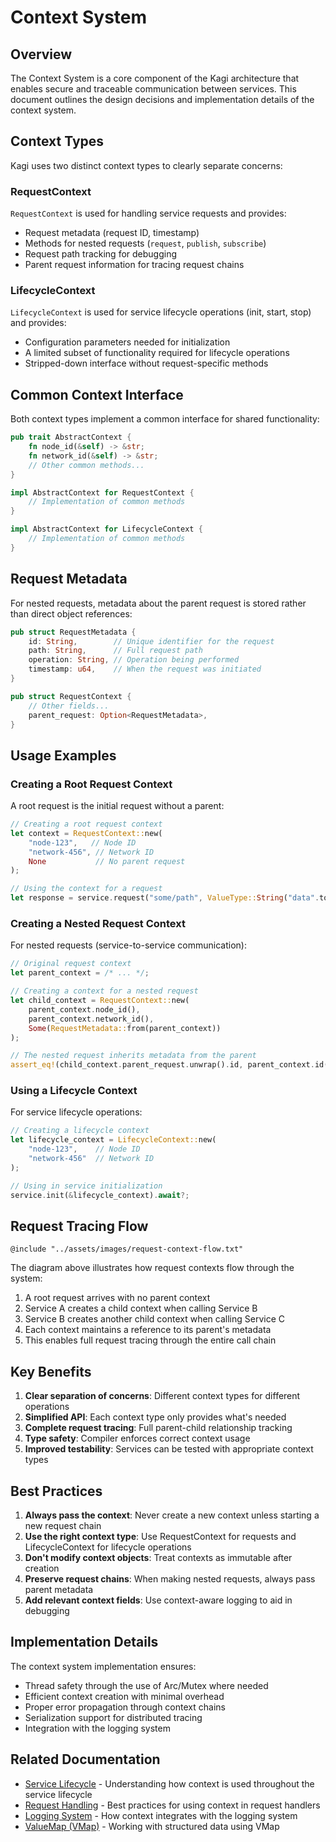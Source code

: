 # Context System

## Overview

The Context System is a core component of the Kagi architecture that enables secure and traceable communication between services. This document outlines the design decisions and implementation details of the context system.

## Context Types

Kagi uses two distinct context types to clearly separate concerns:

### RequestContext

`RequestContext` is used for handling service requests and provides:

- Request metadata (request ID, timestamp)
- Methods for nested requests (`request`, `publish`, `subscribe`)
- Request path tracking for debugging
- Parent request information for tracing request chains

### LifecycleContext

`LifecycleContext` is used for service lifecycle operations (init, start, stop) and provides:

- Configuration parameters needed for initialization
- A limited subset of functionality required for lifecycle operations
- Stripped-down interface without request-specific methods

## Common Context Interface

Both context types implement a common interface for shared functionality:

```rust
pub trait AbstractContext {
    fn node_id(&self) -> &str;
    fn network_id(&self) -> &str;
    // Other common methods...
}

impl AbstractContext for RequestContext {
    // Implementation of common methods
}

impl AbstractContext for LifecycleContext {
    // Implementation of common methods
}
```

## Request Metadata

For nested requests, metadata about the parent request is stored rather than direct object references:

```rust
pub struct RequestMetadata {
    id: String,        // Unique identifier for the request
    path: String,      // Full request path
    operation: String, // Operation being performed
    timestamp: u64,    // When the request was initiated
}

pub struct RequestContext {
    // Other fields...
    parent_request: Option<RequestMetadata>,
}
```

## Usage Examples

### Creating a Root Request Context

A root request is the initial request without a parent:

```rust
// Creating a root request context
let context = RequestContext::new(
    "node-123",   // Node ID
    "network-456", // Network ID
    None           // No parent request
);

// Using the context for a request
let response = service.request("some/path", ValueType::String("data".to_string()), &context).await?;
```

### Creating a Nested Request Context

For nested requests (service-to-service communication):

```rust
// Original request context
let parent_context = /* ... */;

// Creating a context for a nested request
let child_context = RequestContext::new(
    parent_context.node_id(),
    parent_context.network_id(),
    Some(RequestMetadata::from(parent_context))
);

// The nested request inherits metadata from the parent
assert_eq!(child_context.parent_request.unwrap().id, parent_context.id());
```

### Using a Lifecycle Context

For service lifecycle operations:

```rust
// Creating a lifecycle context
let lifecycle_context = LifecycleContext::new(
    "node-123",    // Node ID 
    "network-456"  // Network ID
);

// Using in service initialization
service.init(&lifecycle_context).await?;
```

## Request Tracing Flow

```mermaid
@include "../assets/images/request-context-flow.txt"
```

The diagram above illustrates how request contexts flow through the system:

1. A root request arrives with no parent context
2. Service A creates a child context when calling Service B
3. Service B creates another child context when calling Service C
4. Each context maintains a reference to its parent's metadata
5. This enables full request tracing through the entire call chain

## Key Benefits

1. **Clear separation of concerns**: Different context types for different operations
2. **Simplified API**: Each context type only provides what's needed
3. **Complete request tracing**: Full parent-child relationship tracking
4. **Type safety**: Compiler enforces correct context usage
5. **Improved testability**: Services can be tested with appropriate context types

## Best Practices

1. **Always pass the context**: Never create a new context unless starting a new request chain
2. **Use the right context type**: Use RequestContext for requests and LifecycleContext for lifecycle operations
3. **Don't modify context objects**: Treat contexts as immutable after creation
4. **Preserve request chains**: When making nested requests, always pass parent metadata
5. **Add relevant context fields**: Use context-aware logging to aid in debugging

## Implementation Details

The context system implementation ensures:

- Thread safety through the use of Arc/Mutex where needed
- Efficient context creation with minimal overhead
- Proper error propagation through context chains
- Serialization support for distributed tracing
- Integration with the logging system 

## Related Documentation

- [Service Lifecycle](lifecycle.md) - Understanding how context is used throughout the service lifecycle
- [Request Handling](request_handling.md) - Best practices for using context in request handlers
- [Logging System](logging.md) - How context integrates with the logging system
- [ValueMap (VMap)](vmap.md) - Working with structured data using VMap 